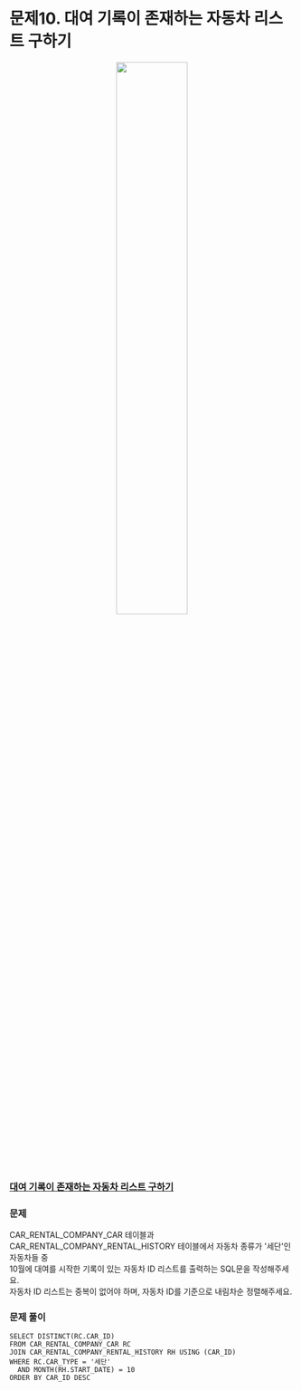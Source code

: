 # 문제10. 대여 기록이 존재하는 자동차 리스트 구하기
<center><img src="https://user-images.githubusercontent.com/77037338/210046724-5f984c66-80c3-4c70-9fdc-32371e86c30c.png" width="50%" height="50%"></center>

### [대여 기록이 존재하는 자동차 리스트 구하기](https://school.programmers.co.kr/learn/courses/30/lessons/157341)

### 문제
CAR_RENTAL_COMPANY_CAR 테이블과 CAR_RENTAL_COMPANY_RENTAL_HISTORY 테이블에서 자동차 종류가 '세단'인 자동차들 중<br>
10월에 대여를 시작한 기록이 있는 자동차 ID 리스트를 출력하는 SQL문을 작성해주세요. <br>
자동차 ID 리스트는 중복이 없어야 하며, 자동차 ID를 기준으로 내림차순 정렬해주세요.<br>

### 문제 풀이

```Mysql
SELECT DISTINCT(RC.CAR_ID)
FROM CAR_RENTAL_COMPANY_CAR RC
JOIN CAR_RENTAL_COMPANY_RENTAL_HISTORY RH USING (CAR_ID)
WHERE RC.CAR_TYPE = '세단'
  AND MONTH(RH.START_DATE) = 10
ORDER BY CAR_ID DESC
```
